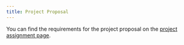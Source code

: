 ```yaml
---
title: Project Proposal
---
```


You can find the requirements for the project proposal on the [project assignment page](../assignments/project.html).

